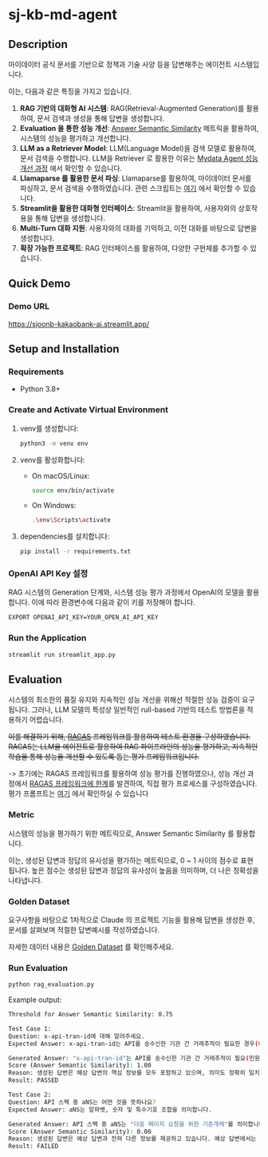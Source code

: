 # sj-kb-md-agent

## Description

마이데이터 공식 문서를 기반으로 정책과 기술 사양 등을 답변해주는 에이전트 시스템입니다.

이는, 다음과 같은 특징을 가지고 있습니다.

1. **RAG 기반의 대화형 AI 시스템**: RAG(Retrieval-Augmented Generation)를 활용하여, 문서 검색과 생성을 통해 답변을 생성합니다.
2. **Evaluation 을 통한 성능 개선**: [Answer Semantic Similarity](https://docs.ragas.io/en/stable/concepts/metrics/semantic_similarity.html) 메트릭을 활용하여, 시스템의 성능을 평가하고 개선합니다.
3. **LLM as a Retriever Model**: LLM(Language Model)을 검색 모델로 활용하여, 문서 검색을 수행합니다. LLM을 Retriever 로 활용한 이유는 [Mydata Agent 성능 개선 과정](https://docs.google.com/document/d/1q9gKyl-IDP3CFUIDIIaUyRQb-VLyksxnuSui0mc5qCQ/edit#heading=h.vcc8mzumgf0r) 에서 확인할 수 있습니다.
4. **Llamaparse 를 활용한 문서 파싱**: Llamaparse를 활용하여, 마이데이터 문서를 파싱하고, 문서 검색을 수행하였습니다. 관련 스크립트는 [여기](https://github.com/sjoonb/sj-kb-md-agent-scripts/blob/master/scripts/llamaparse_conversion/script.ipynb) 에서 확인할 수 있습니다.
4. **Streamlit을 활용한 대화형 인터페이스**: Streamlit을 활용하여, 사용자와의 상호작용을 통해 답변을 생성합니다.
5. **Multi-Turn 대화 지원**: 사용자와의 대화를 기억하고, 이전 대화를 바탕으로 답변을 생성합니다.
6. **확장 가능한 프로젝트**: RAG 인터페이스를 활용하여, 다양한 구현체를 추가할 수 있습니다.

## Quick Demo

### Demo URL
https://sjoonb-kakaobank-ai.streamlit.app/

## Setup and Installation

### Requirements
- Python 3.8+

### Create and Activate Virtual Environment

1. venv를 생성합니다:
   ```bash
   python3 -m venv env
   ```

2. venv를 활성화합니다:

   - On macOS/Linux:
     ```bash
     source env/bin/activate
     ```

   - On Windows:
     ```bash
     .\env\Scripts\activate
     ```

3. dependencies를 설치합니다:
   ```bash
   pip install -r requirements.txt
   ```
### OpenAI API Key 설정

RAG 시스템의 Generation 단계와, 시스템 성능 평가 과정에서 OpenAI의 모델을 활용합니다. 이에 따라 환경변수에 다음과 같이 키를 저장해야 합니다.

```bash
EXPORT OPENAI_API_KEY=YOUR_OPEN_AI_API_KEY
```

### Run the Application

```bash
streamlit run streamlit_app.py
```

## Evaluation

시스템의 최소한의 품질 유지와 지속적인 성능 개선을 위해선 적절한 성능 검증이 요구됩니다.
그러나, LLM 모델의 특성상 일반적인 rull-based 기반의 테스트 방법론을 적용하기 어렵습니다.

~~이를 해결하기 위해, [RAGAS](https://docs.ragas.io/en/stable/index.html) 프레임워크를 활용하여 테스트 환경을 구성하였습니다. RAGAS는 LLM을 에이전트로 활용하여 RAG 파이프라인의 성능을 평가하고, 지속적인 학습을 통해 성능을 개선할 수 있도록 돕는 평가 프레임워크입니다.~~

-> 초기에는 RAGAS 프레임워크를 활용하여 성능 평가를 진행하였으나, 성능 개선 과정에서 [RAGAS 프레임워크에 한계](https://docs.google.com/document/d/1q9gKyl-IDP3CFUIDIIaUyRQb-VLyksxnuSui0mc5qCQ/edit#heading=h.lc9j5ns8u2gh)를 발견하여, 직접 평가 프로세스를 구성하였습니다. 평가 프롬프트는 [여기](https://github.com/sjoonb/sj-kb-md-agent/blob/master/rag_evaluation.py#L20) 에서 확인하실 수 있습니다

### Metric

시스템의 성능을 평가하기 위한 메트릭으로, Answer Semantic Similarity 를 활용합니다. 

이는, 생성된 답변과 정답의 유사성을 평가하는 메트릭으로, 0 ~ 1 사이의 점수로 표현됩니다. 높은 점수는 생성된 답변과 정답의 유사성이 높음을 의미하며, 더 나은 정확성을 나타냅니다.

### Golden Dataset

요구사항을 바탕으로 1차적으로 Claude 의 프로젝트 기능을 활용해 답변을 생성한 후, 문서를 살펴보며 적절한 답변예시를 작성하였습니다. 

자세한 데이터 내용은 [Golden Dataset](./golden_dataset.yaml) 를 확인해주세요.

### Run Evaluation

```bash  
python rag_evaluation.py
```

Example output:
```bash
Threshold for Answer Semantic Similarity: 0.75

Test Case 1:
Question: x-api-tran-id에 대해 알려주세요.
Expected Answer: x-api-tran-id는 API를 송수신한 기관 간 거래추적이 필요한 경우(예: 민원대응, 장애처리 등) 거래를 식별하기 위한 거래고유번호입니다. 이 값은 HTTP 요청 및 응답 헤더에 설정됩니다.

Generated Answer: "x-api-tran-id"는 API를 송수신한 기관 간 거래추적이 필요(민원대응, 장애처리 등)한 경우 거래를 식별하기 위한 거래고유번호로 HTTP 요청 및 응답 헤더에 값을 설정하는 것입니다.
Score (Answer Semantic Similarity): 1.00
Reason: 생성된 답변은 예상 답변의 핵심 정보를 모두 포함하고 있으며, 의미도 정확히 일치합니다. 또한 정보의 정확성 측면에서도 예상 답변과 동일한 내용을 전달하고 있습니다. 따라서 모든 평가 기준을 충족하므로 최고 점수를 부여할 수 있습니다.
Result: PASSED

Test Case 2:
Question: API 스펙 중 aNS는 어떤 것을 뜻하나요?
Expected Answer: aNS는 알파벳, 숫자 및 특수기호 조합을 의미합니다. 

Generated Answer: API 스펙 중 aNS는 "다음 페이지 요청을 위한 기준개체"를 의미합니다. 요청 파라미터 규격에서 "next_page*"의 타입으로 aNS (1000)으로 정의되어 있으며, 응답에서도 "next_page*"가 aNS (1000)으로 나타납니다.
Score (Answer Semantic Similarity): 0.00
Reason: 생성된 답변은 예상 답변과 전혀 다른 정보를 제공하고 있습니다. 예상 답변에서는 aNS가 "알파벳, 숫자 및 특수기호 조합"을 의미한다고 설명하고 있지만, 생성된 답변에서는 aNS가 "다음 페이지 요청을 위한 기준개체"를 의미한다고 설명하고 있습니다. 따라서 내용의 유사성, 의미의 일치성, 정보의 정확성 모두에서 일치하지 않습니다.
Result: FAILED
```
